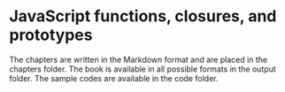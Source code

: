 # JavaScript functions, closures, and prototypes

The chapters are written in the Markdown format and are placed in the chapters folder. The book is available in all possible formats in the output folder. The sample codes are available in the code folder.
